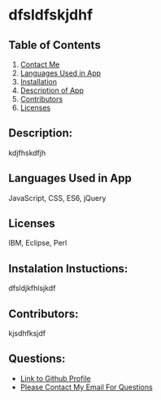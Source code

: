 
  # dfsldfskjdhf

  ## Table of Contents
  1. [Contact Me](#Questions)
  2. [Languages Used in App](#languages)
  3. [Installation](#installation)
  4. [Description of App](#description)
  5. [Contributors](#contributors)
  6. [Licenses](#Licenses)

  ## Description:
  kdjfhskdfjh 

  ## Languages Used in App
  JavaScript, CSS, ES6, jQuery

  ## Licenses
  IBM, Eclipse, Perl

  ## Instalation Instuctions: 
  dfsldjkfhlsjkdf

  ## Contributors: 
  kjsdhfksjdf

  ## Questions:
  - [Link to Github Profile]('kdjhfksjhdfjs)
  - [Please Contact My Email For Questions](kshdkjfhskdf)
